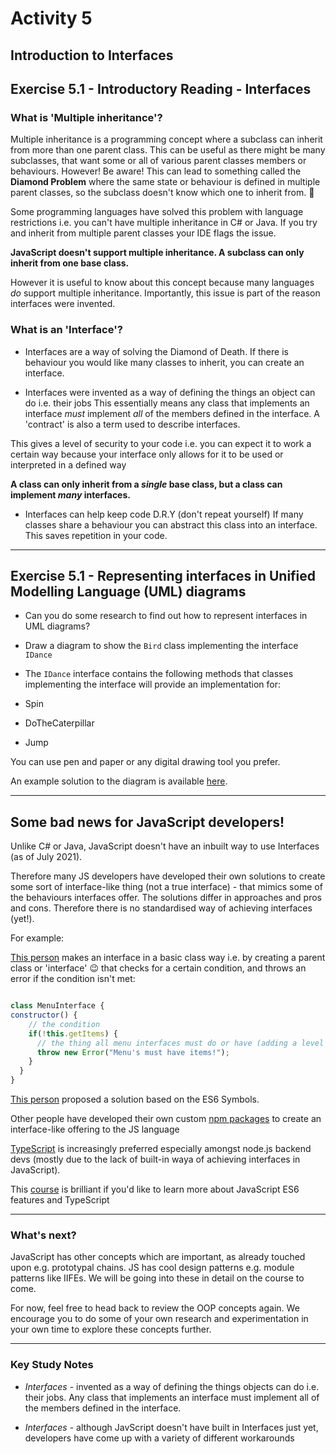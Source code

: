 # Activity 5
## Introduction to Interfaces

## Exercise 5.1 - Introductory Reading - Interfaces

### What is 'Multiple inheritance'?

Multiple inheritance is a programming concept where a subclass can inherit from more than one parent class. This can be useful as there might be many subclasses, that want some or all of various parent classes members or behaviours. However! Be aware! This can lead to something called the **Diamond Problem** where the same state or behaviour is defined in multiple parent classes, so the subclass doesn't know which one to inherit from. 🐛

Some programming languages have solved this problem with language restrictions i.e. you can't have multiple inheritance in C# or Java. If you try and inherit from multiple parent classes your IDE flags the issue.

**JavaScript doesn't support multiple inheritance. A subclass can only inherit from one base class.**

However it is useful to know about this concept because many languages *do* support multiple inheritance. Importantly, this issue is part of the reason interfaces were invented.

### What is an 'Interface'?

- Interfaces are a way of solving the Diamond of Death. 
If there is behaviour you would like many classes to inherit, you can create an interface.

- Interfaces were invented as a way of defining the things an object can do i.e. their jobs
This essentially means any class that implements an interface *must* implement *all* of the members defined in the interface. A 'contract' is also a term used to describe interfaces. 

This gives a level of security to your code i.e. you can expect it to work a certain way because your interface only allows for it to be used or interpreted in a defined way 

**A class can only inherit from a *single* base class, but a class can implement *many* interfaces.**

- Interfaces can help keep code D.R.Y (don't repeat yourself)
If many classes share a behaviour you can abstract this class into an interface. This saves repetition in your code.

---

## Exercise 5.1 - Representing interfaces in Unified Modelling Language (UML) diagrams

- Can you do some research to find out how to represent interfaces in UML diagrams?

- Draw a diagram to show the `Bird` class implementing the interface `IDance`

- The `IDance` interface contains the following methods that classes implementing the interface will provide an implementation for:

- Spin
- DoTheCaterpillar
- Jump

You can use pen and paper or any digital drawing tool you prefer.

An example solution to the diagram is available [here](../solutions/activity_5_exercise_5.1.png).

---

## Some bad news for JavaScript developers! 

Unlike C# or Java, JavaScript doesn't have an inbuilt way to use Interfaces (as of July 2021). 

Therefore many JS developers have developed their own solutions to create some sort of interface-like thing (not a true interface) - that mimics some of the behaviours interfaces offer. The solutions differ in approaches and pros and cons. Therefore there is no standardised way of achieving interfaces (yet!). 

For example:
	
[This person](https://geedew.com/basic-interfaces-in-nodejs/) makes an interface in a basic class way i.e. by creating a parent class or 'interface' 😉 that checks for a certain condition, and throws an error if the condition isn't met:

```JavaScript

class MenuInterface {
constructor() {
    // the condition 
    if(!this.getItems) { 
      // the thing all menu interfaces must do or have (adding a level of security/control)
      throw new Error("Menu's must have items!");  
    }
  }
}
```
	
[This person](https://codeburst.io/interfaces-in-javascript-with-es6-naive-implementation-91b703110a09) proposed a solution based on the ES6 Symbols.
	
Other people have developed their own custom [npm packages](https://www.npmjs.com/package/es6-interface) to create an interface-like offering to the JS language 

[TypeScript](https://www.typescriptlang.org/docs/handbook/interfaces.html) is increasingly preferred especially amongst node.js backend devs (mostly due to the lack of built-in waya of achieving interfaces in JavaScript).

This [course](https://codecraft.tv/courses/angular/es6-typescript/classinterface/) is brilliant if you'd like to learn more about JavaScript ES6 features and TypeScript

---

### What's next?

JavaScript has other concepts which are important, as already touched upon e.g. prototypal chains. JS has cool design patterns e.g. module patterns like IIFEs. We will be going into these in detail on the course to come. 

For now, feel free to head back to review the OOP concepts again. We encourage you to do some of your own research and experimentation in your own time to explore these concepts further.

---

### Key Study Notes

- *Interfaces* - invented as a way of defining the things objects can do i.e. their jobs. Any class that implements an interface must implement all of the members defined in the interface.

- *Interfaces* - although JavScript doesn't have built in Interfaces just yet, developers have come up with a variety of different workarounds 